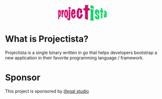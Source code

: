 <p align="center">
  <img src="https://github.com/projectista/static/blob/main/logo/projectista.png">
</p>

# What is Projectista?

Projectista is a single binary written in go that helps developers
bootstrap a new application in their favorite programming language / framework.

# Sponsor

This project is sponsored by [illegal studio](https://illegal.studio)